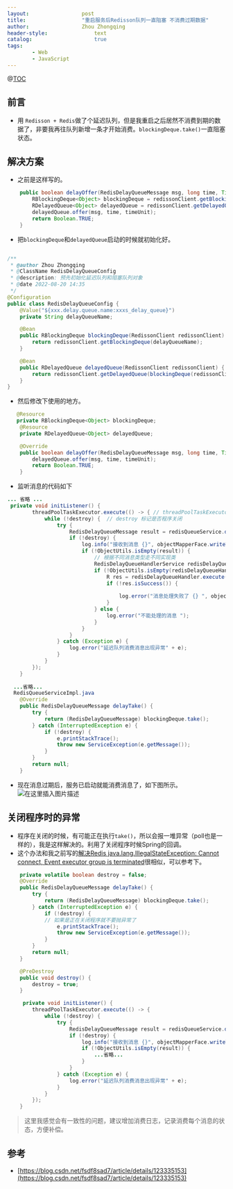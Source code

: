 ```yaml
---
layout:					post
title:					"重启服务后Redisson队列一直阻塞 不消费过期数据"
author:					Zhou Zhongqing
header-style:				text
catalog:					true
tags:
		- Web
		- JavaScript
---
```

@[TOC](目录)
## 前言
- 用 `Redisson + Redis`做了个延迟队列，但是我重启之后居然不消费到期的数据了，非要我再往队列新增一条才开始消费。`blockingDeque.take()`一直阻塞状态。

## 解决方案
- 之前是这样写的。

```java
    public boolean delayOffer(RedisDelayQueueMessage msg, long time, TimeUnit timeUnit) {
        RBlockingDeque<Object> blockingDeque = redissonClient.getBlockingDeque(delayQueueName);
        RDelayedQueue<Object> delayedQueue = redissonClient.getDelayedQueue(blockingDeque);
        delayedQueue.offer(msg, time, timeUnit);
        return Boolean.TRUE;
    }
```

- 把`blockingDeque`和`delayedQueue`启动的时候就初始化好。

```java

/**
 * @author Zhou Zhongqing
 * @ClassName RedisDelayQueueConfig
 * @description: 预先初始化延迟队列和阻塞队列对象
 * @date 2022-08-20 14:35
 */
@Configuration
public class RedisDelayQueueConfig {
    @Value("${xxx.delay.queue.name:xxxs_delay_queue}")
    private String delayQueueName;

    @Bean
    public RBlockingDeque blockingDeque(RedissonClient redissonClient) {
        return redissonClient.getBlockingDeque(delayQueueName);
    }

    @Bean
    public RDelayedQueue delayedQueue(RedissonClient redissonClient) {
        return redissonClient.getDelayedQueue(blockingDeque(redissonClient));
    }
}
```
- 然后修改下使用的地方。

```java
   @Resource
   private RBlockingDeque<Object> blockingDeque;
    @Resource
    private RDelayedQueue<Object> delayedQueue;

    @Override
    public boolean delayOffer(RedisDelayQueueMessage msg, long time, TimeUnit timeUnit) {
        delayedQueue.offer(msg, time, timeUnit);
        return Boolean.TRUE;
    }
```
- 监听消息的代码如下

```java
... 省略 ...
 private void initListener() {
        threadPoolTaskExecutor.execute(() -> { // threadPoolTaskExecutor是Spring封装的线程池类
            while (!destroy) {  // destroy 标记是否程序关闭
                try {
                    RedisDelayQueueMessage result = redisQueueService.delayTake();
                    if (!destroy) {
                        log.info("接收到消息 {}", objectMapperFace.writeValueAsString(result));
                        if (!ObjectUtils.isEmpty(result)) {
                        	// 根据不同消息类型走不同实现类 
                            RedisDelayQueueHandlerService redisDelayQueueHandler = redisDelayQueueHandlerMapping.get(result.getMessageType());
                            if (!ObjectUtils.isEmpty(redisDelayQueueHandler)) {
                                R res = redisDelayQueueHandler.execute(result);
                                if (!res.isSuccess()) {
                                
                                    log.error("消息处理失败了 {} ", objectMapperFace.writeValueAsString(result));
                                }
                            } else {
                                log.error("不能处理的消息 ");
                            }
                        }
                    }
                } catch (Exception e) {
                    log.error("延迟队列消费消息出现异常" + e);
                }
            }
        });
    }
  
  ...省略...
  RedisQueueServiceImpl.java
    @Override
    public RedisDelayQueueMessage delayTake() {
        try {
            return (RedisDelayQueueMessage) blockingDeque.take();
        } catch (InterruptedException e) {
            if (!destroy) {
                e.printStackTrace();
                throw new ServiceException(e.getMessage());
            }
        }
        return null;
    }
```

- 现在消息过期后，服务已启动就能消费消息了，如下图所示。
![在这里插入图片描述](https://i-blog.csdnimg.cn/blog_migrate/df84a4945981da18ffdcb22c75ae2025.png)

## 关闭程序时的异常
- 程序在关闭的时候，有可能正在执行`take()`，所以会报一堆异常（poll也是一样的），我是这样解决的。利用了关闭程序时候Spring的回调。
- 这个办法和我之前写的[解决Redis java.lang.IllegalStateException: Cannot connect, Event executor group is terminated](https://sample.blog.csdn.net/article/details/122908396)很相似，可以参考下。

```java
    private volatile boolean destroy = false;
    @Override
    public RedisDelayQueueMessage delayTake() {
        try {
            return (RedisDelayQueueMessage) blockingDeque.take();
        } catch (InterruptedException e) {
            if (!destroy) {
            // 如果是正在关闭程序就不要抛异常了
                e.printStackTrace();
                throw new ServiceException(e.getMessage());
            }
        }
        return null;
    }

    @PreDestroy
    public void destroy() {
        destroy = true;
    }

     private void initListener() {
        threadPoolTaskExecutor.execute(() -> {
            while (!destroy) {
                try {
                    RedisDelayQueueMessage result = redisQueueService.delayTake();
                    if (!destroy) {
                        log.info("接收到消息 {}", objectMapperFace.writeValueAsString(result));
                        if (!ObjectUtils.isEmpty(result)) {
                            ...省略...
                        }
                    }
                } catch (Exception e) {
                    log.error("延迟队列消费消息出现异常" + e);
                }
            }
        });
    }
```
> 这里我感觉会有一致性的问题，建议增加消费日志，记录消费每个消息的状态，方便补偿。

## 参考
- [https://blog.csdn.net/fsdf8sad7/article/details/123335153](https://blog.csdn.net/fsdf8sad7/article/details/123335153)
